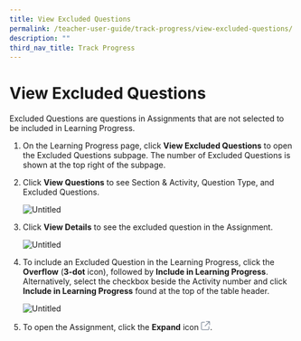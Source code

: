 ```yaml
---
title: View Excluded Questions
permalink: /teacher-user-guide/track-progress/view-excluded-questions/
description: ""
third_nav_title: Track Progress
---
```

<h1 id="view-excluded-questions">View Excluded Questions</h1>
<p>Excluded Questions are questions in Assignments that are not selected to be included in Learning Progress.</p>
<ol>
<li>On the Learning Progress page, click <strong>View Excluded Questions</strong> to open the Excluded Questions subpage. The number of Excluded Questions is shown at the top right of the subpage.</li>
<li><p>Click <strong>View Questions</strong> to see Section &amp; Activity, Question Type, and Excluded Questions.</p>
<p> <img alt="Untitled" src="https://s3-us-west-2.amazonaws.com/secure.notion-static.com/36fa8b33-ba0c-4766-80ec-fb7286ce5c17/Untitled.png"></p>
</li>
<li><p>Click <strong>View Details</strong> to see the excluded question in the Assignment.</p>
<p> <img alt="Untitled" src="https://s3-us-west-2.amazonaws.com/secure.notion-static.com/1395b4ca-20a6-434c-9af9-de88664d2aa3/Untitled.png"></p>
</li>
<li><p>To include an Excluded Question in the Learning Progress, click the <strong>Overflow</strong> (<strong>3-dot</strong> icon), followed by <strong>Include in Learning Progress</strong>. Alternatively, select the checkbox beside the Activity number and click <strong>Include in Learning Progress</strong> found at the top of the table header.</p>
<p> <img alt="Untitled" src="https://s3-us-west-2.amazonaws.com/secure.notion-static.com/c71d69dd-35d7-4597-8996-1f88663612ac/Untitled.png"></p>
</li>
<li><p>To open the Assignment, click the <strong>Expand</strong> icon <img style="width:1rem; display: inline;" src="/images/Icons/external-link.svg">.</p>
</li>
</ol>